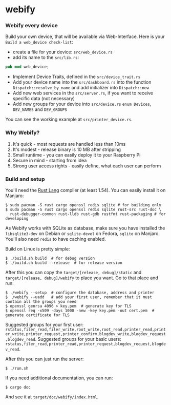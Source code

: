 # webify

### Webify every device

Build your own device, that will be available via Web-Interface. 
Here is your `Build a web_device check-list`:
 * create a file for your device: `src/web_device.rs`
 * add its name to the `src/lib.rs`: 
 ```rust
pub mod web_device;
```
 * Implement Device Traits, defined in the `src/device_trait.rs`
 * Add your device name into the `src/dashboard.rs` into the function `Dispatch::resolve_by_name` 
 and add initializer into `Dispatch::new`
 * Add new web services in the `src/server.rs`, if you want to receive specific data (not necessary)
 * Add new groups for your device into `src/device.rs` `enum Devices`, `DEV_NAMES` and `DEV_GROUPS`
 
 You can see the working example at `src/printer_device.rs`.

### Why Webify?

1. It's quick - most requests are handled less than 10ms
2. It's modest - release binary is 10 MB after stripping
3. Small runtime - you can easily deploy it to your Raspberry Pi
4. Secure in mind - starting from idea
5. Strong user access rights - easily define, what each user can perform

### Build and setup
You'll need the [Rust Lang](https://www.rust-lang.org/) compiler (at least 1.54).
You can easily install it on Manjaro:
```shell script
$ sudo pacman -S rust cargo openssl redis sqlite # for building only
$ sudo pacman -S rust cargo openssl redis sqlite rust-src rust-doc \
  rust-debugger-common rust-lldb rust-gdb rustfmt rust-packaging # for developing
```

As Webify works with SQLite as database, make sure you have installed the `libsqlite3-dev` 
on Debian or `sqlite-devel` on Fedora, `sqlite` on Manjaro. You'll also need `redis` to have caching enabled.

Build on Linux is pretty simple:
```shell script
$ ./build.sh build  # for debug version
$ ./build.sh build --release  # for release version
```

After this you can copy the `target/[release, debug]/static` and `target/[release, debug]/webify`
to place you want. Go to that place and run:
```shell script
$ ./webify --setup  # configure the database, address and printer
$ ./webify --uadd   # add your first user, remember that it must contain all the groups you need
$ openssl genrsa 4096 > key.pem  # generate key for TLS
$ openssl req -x509 -days 1000 -new -key key.pem -out cert.pem  # generate certificate for TLS
```

Suggested groups for your first user: `rstatus,filer_read,filer_write,root_write,root_read,printer_read,printer_write,printer_request,printer_confirm,blogdev_write,blogdev_request,blogdev_read`.
Suggested groups for your basic users: `rstatus,filer_read,printer_read,printer_request,blogdev_request,blogdev_read`.

After this you can just run the server:
```shell script
$ ./run.sh
```

If you need additional documentation, you can run:
```shell script
$ cargo doc
```
And see it at `target/doc/webify/index.html`.